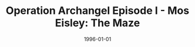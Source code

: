 ---
mission_id: archangel
slug: "operation-archangel-episode-i-mos-eisley-the-maze"
editorsChoice: yes
title: "Operation Archangel Episode I - Mos Eisley: The Maze"
authors: 
    - "Lionel Fouillen"
date: 1996-01-01
filename: "arcmp.zip"
description: "Trem Goltend, an Imperial engineer, has defected from the empire and is hiding in Mos Eisley Spaceport. Kyle's mission is to find him and try to recover any technical data that Trem might have taken with him after his defection. However, Trem has made friends with the local rifraff who will protect him and preserve his anonymity."
cover: "archangel.png"
levelReplaced:	SECBASE
difficulty: no
bm:	yes
fme: yes
wax: yes
three_do: yes
voc: yes
gmd: no
vue: no
lfd: yes
base: "New level from scratch" 
editors: "WDFUSE 2.5"

---
